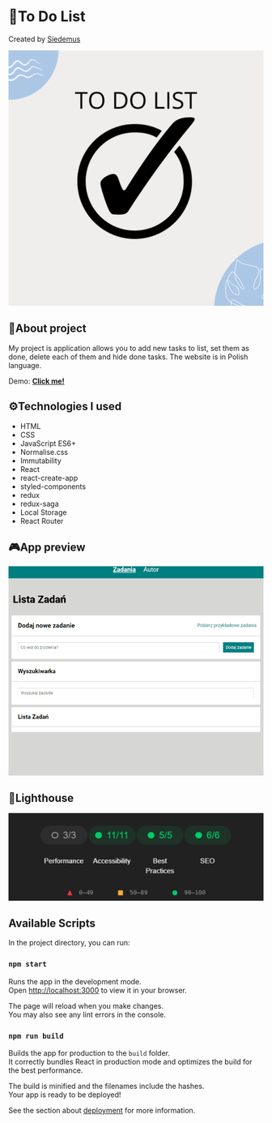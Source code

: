 # 📝To Do List

Created by [Siedemus](https://github.com/Siedemus)

<img src="public\images\bg.png" alt="bg">

## 🤔About project

My project is application allows you to add new tasks to list, set them as done, delete each of them and hide done tasks. The website is in Polish language.

Demo: [**Click me!**](https://siedemus.github.io/to-do-list-react/)

## ⚙️Technologies I used

- HTML
- CSS
- JavaScript ES6+
- Normalise.css
- Immutability
- React
- react-create-app
- styled-components
- redux
- redux-saga
- Local Storage
- React Router

## 🎮App preview

<img src="public\images\animation.gif" alt="animated preview">

## 🔦Lighthouse

<img src="public\images\lighthouse.png" alt="lighthouse">

## Available Scripts

In the project directory, you can run:

### `npm start`

Runs the app in the development mode.\
Open [http://localhost:3000](http://localhost:3000) to view it in your browser.

The page will reload when you make changes.\
You may also see any lint errors in the console.

### `npm run build`

Builds the app for production to the `build` folder.\
It correctly bundles React in production mode and optimizes the build for the best performance.

The build is minified and the filenames include the hashes.\
Your app is ready to be deployed!

See the section about [deployment](https://facebook.github.io/create-react-app/docs/deployment) for more information.
